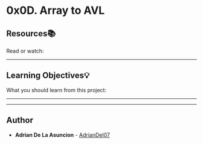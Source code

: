 # 0x0D. Array to AVL

## Resources:books:
Read or watch:

---
## Learning Objectives:bulb:
What you should learn from this project:

---
---

## Author
* **Adrian De La Asuncion** - [AdrianDel07](https://github.com/AdrianDel07)